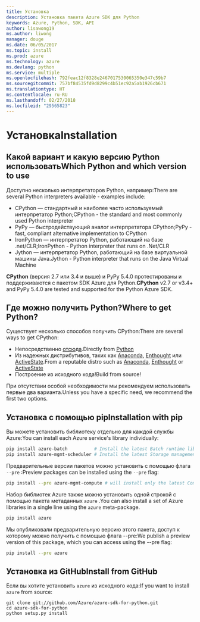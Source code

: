 ```yaml
---
title: Установка
description: Установка пакета Azure SDK для Python
keywords: Azure, Python, SDK, API
author: lisawong19
ms.author: liwong
manager: douge
ms.date: 06/05/2017
ms.topic: install
ms.prod: azure
ms.technology: azure
ms.devlang: python
ms.service: multiple
ms.openlocfilehash: 792feac12f8328e2467017530065350e347c59b7
ms.sourcegitcommit: 757bf84535fd9d8299c4b51ec92a5ab1926cb671
ms.translationtype: HT
ms.contentlocale: ru-RU
ms.lasthandoff: 02/27/2018
ms.locfileid: "29565823"
---
```

# <a name="installation"></a><span data-ttu-id="1df20-104">Установка</span><span class="sxs-lookup"><span data-stu-id="1df20-104">Installation</span></span>

## <a name="which-python-and-which-version-to-use"></a><span data-ttu-id="1df20-105">Какой вариант и какую версию Python использовать</span><span class="sxs-lookup"><span data-stu-id="1df20-105">Which Python and which version to use</span></span>
<span data-ttu-id="1df20-106">Доступно несколько интерпретаторов Python, например:</span><span class="sxs-lookup"><span data-stu-id="1df20-106">There are several Python interpreters available - examples include:</span></span>

* <span data-ttu-id="1df20-107">CPython — стандартный и наиболее часто используемый интерпретатор Python;</span><span class="sxs-lookup"><span data-stu-id="1df20-107">CPython - the standard and most commonly used Python interpreter</span></span>
* <span data-ttu-id="1df20-108">PyPy — быстродействующий аналог интерпретатора CPython;</span><span class="sxs-lookup"><span data-stu-id="1df20-108">PyPy - fast, compliant alternative implementation to CPython</span></span>
* <span data-ttu-id="1df20-109">IronPython — интерпретатор Python, работающий на базе .net/CLR;</span><span class="sxs-lookup"><span data-stu-id="1df20-109">IronPython - Python interpreter that runs on .Net/CLR</span></span>
* <span data-ttu-id="1df20-110">Jython — интерпретатор Python, работающий на базе виртуальной машины Java.</span><span class="sxs-lookup"><span data-stu-id="1df20-110">Jython - Python interpreter that runs on the Java Virtual Machine</span></span>

<span data-ttu-id="1df20-111">**CPython** (версия 2.7 или 3.4 и выше) и PyPy 5.4.0 протестированы и поддерживаются с пакетом SDK Azure для Python.</span><span class="sxs-lookup"><span data-stu-id="1df20-111">**CPython** v2.7 or v3.4+ and PyPy 5.4.0 are tested and supported for the Python Azure SDK.</span></span>

## <a name="where-to-get-python"></a><span data-ttu-id="1df20-112">Где можно получить Python?</span><span class="sxs-lookup"><span data-stu-id="1df20-112">Where to get Python?</span></span>
<span data-ttu-id="1df20-113">Существует несколько способов получить CPython:</span><span class="sxs-lookup"><span data-stu-id="1df20-113">There are several ways to get CPython:</span></span>

* <span data-ttu-id="1df20-114">Непосредственно [отсюда](https://www.python.org/).</span><span class="sxs-lookup"><span data-stu-id="1df20-114">Directly from [Python](https://www.python.org/)</span></span>
* <span data-ttu-id="1df20-115">Из надежных дистрибутивов, таких как [Anaconda](https://www.anaconda.com/), [Enthought](https://www.enthought.com/) или [ActiveState](https://www.activestate.com/).</span><span class="sxs-lookup"><span data-stu-id="1df20-115">From a reputable distro such as [Anaconda](https://www.anaconda.com/), [Enthought](https://www.enthought.com/) or [ActiveState](https://www.activestate.com/)</span></span>
* <span data-ttu-id="1df20-116">Построение из исходного кода!</span><span class="sxs-lookup"><span data-stu-id="1df20-116">Build from source!</span></span>

<span data-ttu-id="1df20-117">При отсутствии особой необходимости мы рекомендуем использовать первые два варианта.</span><span class="sxs-lookup"><span data-stu-id="1df20-117">Unless you have a specific need, we recommend the first two options.</span></span>

## <a name="installation-with-pip"></a><span data-ttu-id="1df20-118">Установка с помощью pip</span><span class="sxs-lookup"><span data-stu-id="1df20-118">Installation with pip</span></span>

<span data-ttu-id="1df20-119">Вы можете установить библиотеку отдельно для каждой службы Azure:</span><span class="sxs-lookup"><span data-stu-id="1df20-119">You can install each Azure service's library individually:</span></span>

```bash
pip install azure-batch          # Install the latest Batch runtime library
pip install azure-mgmt-scheduler # Install the latest Storage management library
```

<span data-ttu-id="1df20-120">Предварительные версии пакетов можно установить с помощью флага `--pre` :</span><span class="sxs-lookup"><span data-stu-id="1df20-120">Preview packages can be installed using the `--pre` flag:</span></span>

```bash
pip install --pre azure-mgmt-compute # will install only the latest Compute Management library
```

<span data-ttu-id="1df20-121">Набор библиотек Azure также можно установить одной строкой с помощью пакета метаданных `azure` .</span><span class="sxs-lookup"><span data-stu-id="1df20-121">You can also install a set of Azure libraries in a single line using the `azure` meta-package.</span></span>

```bash
pip install azure
```

<span data-ttu-id="1df20-122">Мы опубликовали предварительную версию этого пакета, доступ к которому можно получить с помощью флага --pre:</span><span class="sxs-lookup"><span data-stu-id="1df20-122">We publish a preview version of this package, which you can access using the --pre flag:</span></span>

```bash
pip install --pre azure
```

## <a name="install-from-github"></a><span data-ttu-id="1df20-123">Установка из GitHub</span><span class="sxs-lookup"><span data-stu-id="1df20-123">Install from GitHub</span></span>

<span data-ttu-id="1df20-124">Если вы хотите установить `azure` из исходного кода:</span><span class="sxs-lookup"><span data-stu-id="1df20-124">If you want to install `azure` from source:</span></span>

    git clone git://github.com/Azure/azure-sdk-for-python.git
    cd azure-sdk-for-python
    python setup.py install